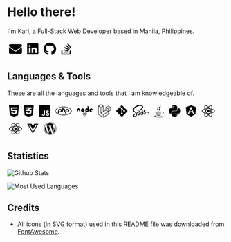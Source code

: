 # Hello there!

I'm Karl, a Full-Stack Web Developer based in Manila, Philippines.

[<img src="https://raw.githubusercontent.com/KarlMacz/karlmacz/master/assets/svg/envelope-solid.svg" style="margin: 0.25rem; height: 30px;">][email]
[<img src="https://raw.githubusercontent.com/KarlMacz/karlmacz/master/assets/svg/linkedin-brands.svg" style="margin: 0.25rem; height: 30px;">][linkedin-account]
[<img src="https://raw.githubusercontent.com/KarlMacz/karlmacz/master/assets/svg/github-brands.svg" style="margin: 0.25rem; height: 30px;">][github-account]
[<img src="https://raw.githubusercontent.com/KarlMacz/karlmacz/master/assets/svg/stack-overflow-brands.svg" style="margin: 0.25rem; height: 30px;">](stackoverflow-account)

## Languages & Tools

These are all the languages and tools that I am knowledgeable of.

<img src="https://raw.githubusercontent.com/KarlMacz/karlmacz/master/assets/svg/html5-brands.svg" style="margin: 0.25rem; height: 30px;" title="HTML">
<img src="https://raw.githubusercontent.com/KarlMacz/karlmacz/master/assets/svg/css3-alt-brands.svg" style="margin: 0.25rem; height: 30px;" title="CSS">
<img src="https://raw.githubusercontent.com/KarlMacz/karlmacz/master/assets/svg/js-brands.svg" style="margin: 0.25rem; height: 30px;" title="JavaScript">
<img src="https://raw.githubusercontent.com/KarlMacz/karlmacz/master/assets/svg/php-brands.svg" style="margin: 0.25rem; height: 30px;" title="PHP">
<img src="https://raw.githubusercontent.com/KarlMacz/karlmacz/master/assets/svg/node-brands.svg" style="margin: 0.25rem; height: 30px;" title="Node.js">
<img src="https://raw.githubusercontent.com/KarlMacz/karlmacz/master/assets/svg/laravel-brands.svg" style="margin: 0.25rem; height: 30px;" title="Laravel">
<img src="https://raw.githubusercontent.com/KarlMacz/karlmacz/master/assets/svg/git-alt-brands.svg" style="margin: 0.25rem; height: 30px;" title="Git">
<img src="https://raw.githubusercontent.com/KarlMacz/karlmacz/master/assets/svg/sass-brands.svg" style="margin: 0.25rem; height: 30px;" title="Sass">
<img src="https://raw.githubusercontent.com/KarlMacz/karlmacz/master/assets/svg/java-brands.svg" style="margin: 0.25rem; height: 30px;" title="Java">
<img src="https://raw.githubusercontent.com/KarlMacz/karlmacz/master/assets/svg/python-brands.svg" style="margin: 0.25rem; height: 30px;" title="Python">
<img src="https://raw.githubusercontent.com/KarlMacz/karlmacz/master/assets/svg/angular-brands.svg" style="margin: 0.25rem; height: 30px;" title="Angular.js">
<img src="https://raw.githubusercontent.com/KarlMacz/karlmacz/master/assets/svg/react-brands.svg" style="margin: 0.25rem; height: 30px;" title="React.js">
<img src="https://raw.githubusercontent.com/KarlMacz/karlmacz/master/assets/svg/react-brands.svg" style="margin: 0.25rem; height: 30px;" title="React Native">
<img src="https://raw.githubusercontent.com/KarlMacz/karlmacz/master/assets/svg/vuejs-brands.svg" style="margin: 0.25rem; height: 30px;" title="Vue.js">
<img src="https://raw.githubusercontent.com/KarlMacz/karlmacz/master/assets/svg/wordpress-brands.svg" style="margin: 0.25rem; height: 30px;" title="Wordpress">

## Statistics

![Github Stats](https://github-readme-stats.vercel.app/api?username=KarlMacz&theme=tokyonight&hide=stars,prs&count_private=true&show_icons=true)

![Most Used Languages](https://github-readme-stats.vercel.app/api/top-langs/?username=KarlMacz&theme=tokyonight)

## Credits

- All icons (in SVG format) used in this README file was downloaded from [FontAwesome](fontawesome-website).

[email]: mailto:karljarren0308@gmail.com
[linkedin-account]: https://www.linkedin.com/in/karlmacz/
[github-account]: https://github.com/KarlMacz
[stackoverflow-account]: https://stackoverflow.com/users/2876785/karlmacz
[fontawesome-website]: https://fontawesome.com/
